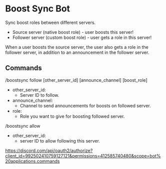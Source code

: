 # Boost Sync Bot

Sync boost roles between different servers.

* Source server (native boost role) - user boosts this server!
* Follower server (custom boost role) - user gets a role in this server!

When a user boosts the source server, the user also gets a role in the follower
server, in addition to an announcement in the follower server.

## Commands

/boostsync follow [other_server_id] [announce_channel] [boost_role]
  * other_server_id:
    * Server ID to follow.
  * announce_channel:
    * Channel to send announcements for boosts on followed server.
  * role:
    * Role you want to give for boosting followed server.

/boostsync allow
  * other_server_id:
    * server ID to allow following this server.


https://discord.com/api/oauth2/authorize?client_id=992502410759127121&permissions=412585740480&scope=bot%20applications.commands
